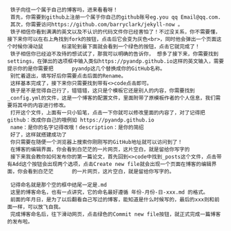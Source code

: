 
     铁子向往一个属于自己的博客吗，进来看看呀！
     首先，你需要到github上注册一个属于你自己的github账号eg.you qq Email@qq.com.
     其次，你需要访问https://github.com/barryclark/jekyll-now 。
     铁子相信你看到满满的英文以及不认识的代码文件你已经害怕了！不过没关系，你不需要懂，接下来你可以在右上角找到fork的按钮，点击后它会变为灰色<br>，同时他会弹出一个页面这个时候你滑动鼠      标滚轮到最下面就会看到一个绿色的按钮，点击它就完成了！
     铁子相信你已经迫不及待的想试试了，那我可以明确的告诉你， 想多了接下来，你需要找到settings，在弹出的选项框中输入类似https://pyandp.github.io这样的英文输入，需要提示你的是你需要把      pyandp这几个替换成你的GitHub名称。
     别忙着退出，填写好后你需要点击后面的Rename。
     这样基本完成了，接下来你只需要找到带有<>code点击即可。
     铁子是不是觉得自己行了，错错错，这只是个模板它还是别人的内容，你需要找到_config.yml的文件，这是一个博客的配置文件，里面附带了原模板作者的个人信息，我们需要将其中的内容进行修改。
     打开这个文件，上面有一只小铅笔，点击一下你就可以修改里面的内容了，对了记得把github：改成你自己的哦例如 https://pyandp.github.io
     name：是你的名字记得改哦！description：是你的简绍
     好了，这样就搭建成功了
     你只需要在随便一个浏览器上搜索你刚刚写的GitHub地址就可以访问到了！
     在博客的编辑界面，你会看到白茫茫的一片网页，这片空白，就是留给你写字的
     接下来我会教你如何发布你的第一篇论文，首先回到<>code中找到_posts这个文件，点击带有Add这个按钮会出现两个选项，点击Create new file就会出现一个页面在博客的编辑界面，你会看到白茫茫      的一片网页，这片空白，就是留给你写字的。

     记得命名就是那个空的框中结尾一定是.md
     这里的博客命名，也有一点讲究，它的命名最好遵循 年份-月份-日-xxx.md 的格式。
     前面的年月日，是为了以后翻看自己写过的博客，能知道是什么时候写的，最后的xxx则和前面一样，可以放飞自我。
     完成博客命名后，往下滑动网页，点击绿色的Commit new file按钮，就正式完成一篇博客的发布啦。

